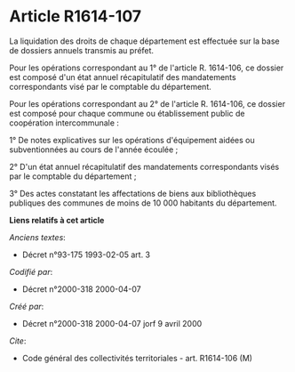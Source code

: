 # Article R1614-107

La liquidation des droits de chaque département est effectuée sur la base de dossiers annuels transmis au préfet.

Pour les opérations correspondant au 1° de l'article R. 1614-106, ce dossier est composé d'un état annuel récapitulatif des
mandatements correspondants visé par le comptable du département.

Pour les opérations correspondant au 2° de l'article R. 1614-106, ce dossier est composé pour chaque commune ou établissement
public de coopération intercommunale :

1° De notes explicatives sur les opérations d'équipement aidées ou subventionnées au cours de l'année écoulée ;

2° D'un état annuel récapitulatif des mandatements correspondants visés par le comptable du département ;

3° Des actes constatant les affectations de biens aux bibliothèques publiques des communes de moins de 10 000 habitants du
département.

**Liens relatifs à cet article**

_Anciens textes_:

  - Décret n°93-175 1993-02-05 art. 3

_Codifié par_:

  - Décret n°2000-318 2000-04-07

_Créé par_:

  - Décret n°2000-318 2000-04-07 jorf 9 avril 2000

_Cite_:

  - Code général des collectivités territoriales - art. R1614-106 (M)
